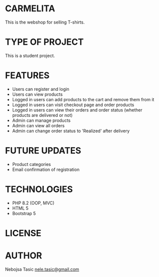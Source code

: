 # CARMELITA

This is the webshop for selling T-shirts.

# TYPE OF PROJECT

This is a student project.

# FEATURES

* Users can register and login
* Users can view products
* Logged in users can add products to the cart and remove them from it
* Logged in users can visit checkout page and order products
* Logged in users can view their orders and order status (whether products are delivered or not)
* Admin can manage products
* Admin can view all orders
* Admin can change order status to 'Realized' after delivery

# FUTURE UPDATES

* Product categories
* Email confirmation of registration

# TECHNOLOGIES

* PHP 8.2 (OOP, MVC)
* HTML 5
* Bootstrap 5

# LICENSE

# AUTHOR

Nebojsa Tasic <nele.tasic@gmail.com>
